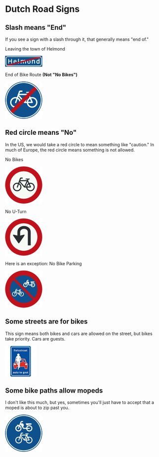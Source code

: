 # Dutch Road Signs

## Slash means "End"

If you see a sign with a slash through it, that generally means "end of."

Leaving the town of Helmond

![](helmond.png)

End of Bike Route **(Not "No Bikes")**

![](end-of-bike-route.png)


## Red circle means "No"

In the US, we would take a red circle to mean something like "caution." In much of Europe, the red circle means something is not allowed.

No Bikes

![](no-bikes.png)

No U-Turn

![](no-u-turn.png)

Here is an exception: No Bike Parking

![](no-bike-parking.png)

## Some streets are for bikes

This sign means both bikes and cars are allowed on the street, but bikes take priority. Cars are guests.

![](fietsstraat.png)

## Some bike paths allow mopeds

I don't like this much, but yes, sometimes you'll just have to accept that a moped is about to zip past you.

![](bikes-and-mopeds-allowed.png)